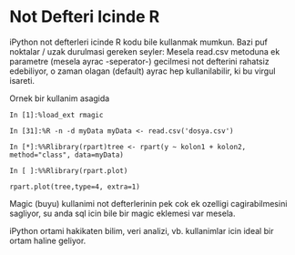 # Not Defteri Icinde R

iPython not defterleri icinde R kodu bile kullanmak mumkun. Bazi puf
noktalar / uzak durulmasi gereken seyler: Mesela read.csv metoduna ek
parametre (mesela ayrac -seperator-) gecilmesi not defterini rahatsiz
edebiliyor, o zaman olagan (default) ayrac hep kullanilabilir, ki bu
virgul isareti.

Ornek bir kullanim asagida

```
In [1]:%load_ext rmagic

In [31]:%R -n -d myData myData <- read.csv('dosya.csv')

In [*]:%%Rlibrary(rpart)tree <- rpart(y ~ kolon1 + kolon2, method="class", data=myData)

In [ ]:%%Rlibrary(rpart.plot)

rpart.plot(tree,type=4, extra=1)
```

Magic (buyu) kullanimi not defterlerinin pek cok ek ozelligi
cagirabilmesini sagliyor, su anda sql icin bile bir magic eklemesi var
mesela.

iPython ortami hakikaten bilim, veri analizi, vb. kullanimlar icin
ideal bir ortam haline geliyor.





